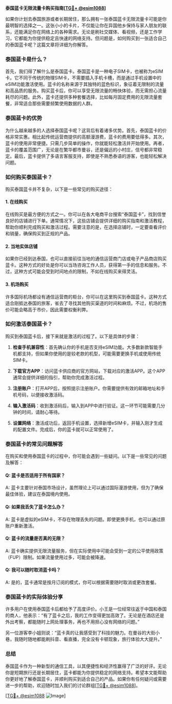 **泰国蓝卡无限流量卡购买指南[[TG💪+ @esim1088](https://t.me/s/esim1088)]**

如果你计划去泰国旅游或者长期居住，那么拥有一张泰国蓝卡无限流量卡可能是你最明智的选择之一。这张小小的卡片，不仅能让你在异国他乡保持与家人朋友的联系，还能满足你在网络上的各种需求。无论是刷社交媒体、看视频，还是工作学习，它都能为你提供稳定且快速的网络支持。但问题是，如何购买到一张适合自己的泰国蓝卡呢？这篇文章将详细为你解答。

### 泰国蓝卡是什么？

首先，我们得了解什么是泰国蓝卡。泰国蓝卡是一种电子SIM卡，也被称为eSIM卡。它不同于传统的物理SIM卡，不需要插入手机卡槽，而是通过手机设置中的eSIM功能激活使用。蓝卡的名称来源于其独特的蓝色标识，象征着无限制的流量和高品质的服务。购买蓝卡后，你可以享受无限流量的畅快体验，而无需担心流量耗尽的问题。此外，蓝卡还提供多种套餐选择，比如每月固定费用的无限流量套餐，非常适合那些需要频繁使用数据的人群。

### 泰国蓝卡的优势

为什么越来越多的人选择泰国蓝卡呢？这背后有着诸多优势。首先，泰国蓝卡的价格非常实惠。相比起传统运营商提供的高额漫游费，蓝卡的费用要低得多。其次，蓝卡的使用非常便捷。只需几步简单的操作，你就能轻松激活并开始使用。再者，蓝卡的覆盖范围广，无论是在繁华都市曼谷，还是偏远的小村庄，信号都非常稳定。最后，蓝卡提供了多语言客服支持，即使是不熟悉泰语的游客，也能轻松解决问题。

### 如何购买泰国蓝卡？

购买泰国蓝卡并不复杂，以下是一些常见的购买途径：

#### 1. 在线购买
在线购买是最方便的方式之一。你可以在各大电商平台搜索“泰国蓝卡”，找到信誉良好的店铺进行下单。通常情况下，这些店铺会提供详细的购买指南和激活教程，帮助你顺利完成购买和激活过程。需要注意的是，在选择店铺时，一定要查看评价和销量，确保购买到正规的产品。

#### 2. 当地实体店铺
如果你已经到达泰国，也可以直接前往当地的通信运营商门店或电子产品商店购买蓝卡。这种方式的好处是你可以当场咨询工作人员，获得第一手的信息和服务。不过，这种方式可能会受到时间地点的限制，不如在线购买来得灵活。

#### 3. 机场购买
许多国际机场都设有通信运营商的柜台，你可以在这里购买到泰国蓝卡。这种方式适合刚抵达泰国的旅客，省去了寻找其他购买渠道的时间和麻烦。不过，机场的售价可能会略高于市价，因此需要权衡利弊。

### 如何激活泰国蓝卡？

购买到泰国蓝卡后，接下来就是激活的过程了。以下是具体的步骤：

1. **检查手机兼容性**：首先确认你的手机是否支持eSIM功能。大多数新款智能手机都支持，但如果你使用的是较老款的机型，可能需要更换手机或使用传统SIM卡。

2. **下载官方APP**：访问蓝卡供应商的官方网站，下载对应的激活APP。这个APP通常会提供详细的指引，帮助你完成激活过程。

3. **注册账户**：打开APP后，按照提示注册账户。你需要提供有效的邮箱地址和手机号码，以便接收激活码。

4. **输入激活码**：收到激活码后，输入到APP中进行验证。这一环节可能需要几分钟的时间，请耐心等待。

5. **设置网络**：激活成功后，返回手机设置，选择新增eSIM卡，并输入刚才生成的配置文件。完成后，你的蓝卡就可以正常使用了。

### 泰国蓝卡的常见问题解答

在购买和使用泰国蓝卡的过程中，你可能会遇到一些疑问。以下是一些常见的问题及解答：

#### Q: 蓝卡是否适用于所有国家？
A: 蓝卡主要针对泰国市场设计，虽然理论上可以通过国际漫游使用，但为了确保最佳体验，建议在泰国境内使用。

#### Q: 如果我丢失了蓝卡怎么办？
A: 蓝卡是虚拟的eSIM卡，不存在物理丢失的问题。即使更换手机，也可以通过原账户重新激活。

#### Q: 蓝卡的流量是否真的无限？
A: 蓝卡确实提供无限流量服务，但在实际使用中可能会受到一定的公平使用政策（FUP）限制。如果流量使用过多，可能会被降速。

#### Q: 我可以随时取消蓝卡吗？
A: 是的，蓝卡通常是按月订阅的模式，你可以根据需要随时取消或更改套餐。

### 泰国蓝卡的实际体验分享

许多用户在使用泰国蓝卡后都给予了高度评价。小王是一位经常往返于中国和泰国的商人，他表示：“有了蓝卡之后，我的工作变得更加高效了。无论是在酒店还是外出考察，都能随时上网处理事务，再也不用担心没有网络的问题。”

另一位游客李小姐则说：“蓝卡真的让我感受到了科技的魅力。在曼谷的大街小巷，我随时随地都能刷抖音、看直播，完全没有卡顿现象，旅行体验大大提升。”

### 总结

泰国蓝卡作为一种新型的通信工具，以其便捷性和经济性赢得了广泛的好评。无论你是短期旅行还是长期居住，蓝卡都能为你提供稳定的网络支持。希望本文能帮助你更好地了解泰国蓝卡，并顺利购买到适合自己的产品。如果你有任何疑问或需要进一步的帮助，欢迎随时加入我们的讨论群组[[TG💪+ @esim1088](https://t.me/s/esim1088)]。

[[TG💪+ @esim1088](https://t.me/s/esim1088) ![Image](https://i.postimg.cc/4NQfJmqS/Snipaste-2025-05-13-00-14-12.png)]